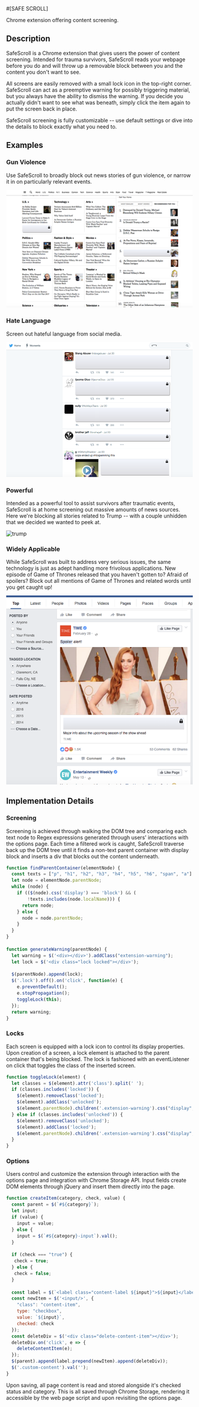 #[SAFE SCROLL]

Chrome extension offering content screening.

## Description

SafeScroll is a Chrome extension that gives users the power of content screening. Intended for trauma survivors, SafeScroll reads your webpage before you do and will throw up a removable block between you and the content you don't want to see.

All screens are easily removed with a small lock icon in the top-right corner. SafeScroll can act as a preemptive warning for possibly triggering material, but you always have the ability to dismiss the warning. If you decide you actually didn't want to see what was beneath, simply click the item again to put the screen back in place.

SafeScroll screening is fully customizable -- use default settings or dive into the details to block exactly what you need to.

## Examples

### Gun Violence

Use SafeScroll to broadly block out news stories of gun violence, or narrow it in on particularly relevant events.

![guns]

### Hate Language

Screen out hateful language from social media.

![racist]

### Powerful

Intended as a powerful tool to assist survivors after traumatic events, SafeScroll is at home screening out massive amounts of news sources. Here we're blocking all stories related to Trump -- with a couple unhidden that we decided we wanted to peek at.

![trump]

### Widely Applicable

While SafeScroll was built to address very serious issues, the same technology is just as adept handling more frivolous applications. New episode of Game of Thrones released that you haven't gotten to? Afraid of spoilers? Block out all mentions of Game of Thrones and related words until you get caught up!

![got]

## Implementation Details

### Screening

Screening is achieved through walking the DOM tree and comparing each text node to Regex expressions generated through users' interactions with the options page. Each time a filtered work is caught, SafeScroll traverse back up the DOM tree until it finds a non-text parent container with display block and inserts a div that blocks out the content underneath.

```javascript
function findParentContainer(elementNode) {
  const texts = ["p", "h1", "h2", "h3", "h4", "h5", "h6", "span", "a"];
  let node = elementNode.parentNode;
  while (node) {
    if (($(node).css('display') === 'block') && (
        !texts.includes(node.localName))) {
      return node;
    } else {
      node = node.parentNode;
    }
  }
}

function generateWarning(parentNode) {
  let warning = $('<div></div>').addClass("extension-warning");
  let lock = $('<div class="lock locked"></div>');

  $(parentNode).append(lock);
  $('.lock').off().on('click', function(e) {
    e.preventDefault();
    e.stopPropagation();
    toggleLock(this);
  });
  return warning;
}
```

### Locks

Each screen is equipped with a lock icon to control its display properties. Upon creation of a screen, a lock element is attached to the parent container that's being blocked. The lock is fashioned with an eventListener on click that toggles the class of the inserted screen.

```javascript
function toggleLock(element) {
  let classes = $(element).attr('class').split(' ');
  if (classes.includes('locked')) {
    $(element).removeClass('locked');
    $(element).addClass('unlocked');
    $(element.parentNode).children('.extension-warning').css("display", "none");
  } else if (classes.includes('unlocked')) {
    $(element).removeClass('unlocked');
    $(element).addClass('locked');
    $(element.parentNode).children('.extension-warning').css("display", "block");
  }
}
```

### Options

Users control and customize the extension through interaction with the options page and integration with Chrome Storage API. Input fields create DOM elements through jQuery and insert them directly into the page.

```javascript
function createItem(category, check, value) {
  const parent = $(`#${category}`);
  let input;
  if (value) {
    input = value;
  } else {
    input = $(`#${category}-input`).val();
  }

  if (check === "true") {
   check = true;
  } else {
   check = false;
  }

  const label = $(`<label class="content-label ${input}">${input}</label>`);
  const newItem = $('<input/>', {
    "class": "content-item",
    type: "checkbox",
    value: `${input}`,
    checked: check
  });
  const deleteDiv = $('<div class="delete-content-item"></div>');
  deleteDiv.on('click', e => {
    deleteContentItem(e);
  });
  $(parent).append(label.prepend(newItem).append(deleteDiv));
  $('.custom-content').val('');
}
```

Upon saving, all page content is read and stored alongside it's checked status and category. This is all saved through Chrome Storage, rendering it accessible by the web page script and upon revisiting the options page.


[got]: ./css/images/got.png
[guns]: ./css/images/guns.png
[racist]: ./css/images/racist.png
[trump]: ./trump.png
